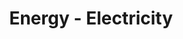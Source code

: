 ---
schema: default
title: Energy - Electricity
organization: Perth and Kinross Council
notes: Electricity usage data from Perth & Kinross Council owned buildings that have meters where automatic readings are recorded.  Data is for the last  2 years.
resources:

  - name: Energy - Electricity CSV
  - url: https://data.pkc.gov.uk/dataset/3d8d3d43-35fc-4da1-b52b-0daf6c9c6f72/resource/ed1fd7df-69c5-41a3-b52f-ca111a308d34/download/energyelectricity.csv
  - format: CSV

license: Open Government Licence 3.0 (United Kingdom)
category:

  - Energy


  - 

maintainer: Tim Wisniewski
maintainer_email: tim@timwis.com
---